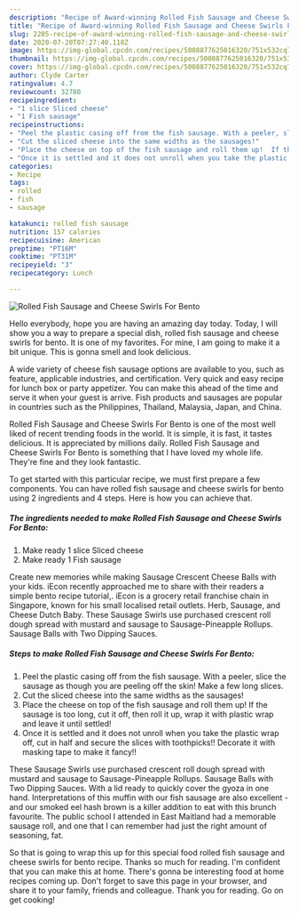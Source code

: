 ```yaml
---
description: "Recipe of Award-winning Rolled Fish Sausage and Cheese Swirls For Bento"
title: "Recipe of Award-winning Rolled Fish Sausage and Cheese Swirls For Bento"
slug: 2205-recipe-of-award-winning-rolled-fish-sausage-and-cheese-swirls-for-bento
date: 2020-07-20T07:27:40.118Z
image: https://img-global.cpcdn.com/recipes/5008877625016320/751x532cq70/rolled-fish-sausage-and-cheese-swirls-for-bento-recipe-main-photo.jpg
thumbnail: https://img-global.cpcdn.com/recipes/5008877625016320/751x532cq70/rolled-fish-sausage-and-cheese-swirls-for-bento-recipe-main-photo.jpg
cover: https://img-global.cpcdn.com/recipes/5008877625016320/751x532cq70/rolled-fish-sausage-and-cheese-swirls-for-bento-recipe-main-photo.jpg
author: Clyde Carter
ratingvalue: 4.7
reviewcount: 32780
recipeingredient:
- "1 slice Sliced cheese"
- "1 Fish sausage"
recipeinstructions:
- "Peel the plastic casing off from the fish sausage. With a peeler, slice the sausage as though you are peeling off the skin!  Make a few long slices."
- "Cut the sliced cheese into the same widths as the sausages!"
- "Place the cheese on top of the fish sausage and roll them up!  If the sausage is too long, cut it off, then roll it up, wrap it with plastic wrap and leave it until settled!"
- "Once it is settled and it does not unroll when you take the plastic wrap off, cut in half and secure the slices with toothpicks!! Decorate it with masking tape to make it fancy!!"
categories:
- Recipe
tags:
- rolled
- fish
- sausage

katakunci: rolled fish sausage 
nutrition: 157 calories
recipecuisine: American
preptime: "PT16M"
cooktime: "PT31M"
recipeyield: "3"
recipecategory: Lunch

---
```



![Rolled Fish Sausage and Cheese Swirls For Bento](https://img-global.cpcdn.com/recipes/5008877625016320/751x532cq70/rolled-fish-sausage-and-cheese-swirls-for-bento-recipe-main-photo.jpg)

Hello everybody, hope you are having an amazing day today. Today, I will show you a way to prepare a special dish, rolled fish sausage and cheese swirls for bento. It is one of my favorites. For mine, I am going to make it a bit unique. This is gonna smell and look delicious.

A wide variety of cheese fish sausage options are available to you, such as feature, applicable industries, and certification. Very quick and easy recipe for lunch box or party appetizer. You can make this ahead of the time and serve it when your guest is arrive. Fish products and sausages are popular in countries such as the Philippines, Thailand, Malaysia, Japan, and China.

Rolled Fish Sausage and Cheese Swirls For Bento is one of the most well liked of recent trending foods in the world. It is simple, it is fast, it tastes delicious. It is appreciated by millions daily. Rolled Fish Sausage and Cheese Swirls For Bento is something that I have loved my whole life. They're fine and they look fantastic.


To get started with this particular recipe, we must first prepare a few components. You can have rolled fish sausage and cheese swirls for bento using 2 ingredients and 4 steps. Here is how you can achieve that.

<!--inarticleads1-->

##### The ingredients needed to make Rolled Fish Sausage and Cheese Swirls For Bento:

1. Make ready 1 slice Sliced cheese
1. Make ready 1 Fish sausage


Create new memories while making Sausage Crescent Cheese Balls with your kids. iEcon recently approached me to share with their readers a simple bento recipe tutorial,. iEcon is a grocery retail franchise chain in Singapore, known for his small localised retail outlets. Herb, Sausage, and Cheese Dutch Baby. These Sausage Swirls use purchased crescent roll dough spread with mustard and sausage to Sausage-Pineapple Rollups. Sausage Balls with Two Dipping Sauces. 

<!--inarticleads2-->

##### Steps to make Rolled Fish Sausage and Cheese Swirls For Bento:

1. Peel the plastic casing off from the fish sausage. With a peeler, slice the sausage as though you are peeling off the skin!  Make a few long slices.
1. Cut the sliced cheese into the same widths as the sausages!
1. Place the cheese on top of the fish sausage and roll them up!  If the sausage is too long, cut it off, then roll it up, wrap it with plastic wrap and leave it until settled!
1. Once it is settled and it does not unroll when you take the plastic wrap off, cut in half and secure the slices with toothpicks!! Decorate it with masking tape to make it fancy!!


These Sausage Swirls use purchased crescent roll dough spread with mustard and sausage to Sausage-Pineapple Rollups. Sausage Balls with Two Dipping Sauces. With a lid ready to quickly cover the gyoza in one hand. Interpretations of this muffin with our fish sausage are also excellent - and our smoked eel hash brown is a killer addition to eat with this brunch favourite. The public school I attended in East Maitland had a memorable sausage roll, and one that I can remember had just the right amount of seasoning, fat. 

So that is going to wrap this up for this special food rolled fish sausage and cheese swirls for bento recipe. Thanks so much for reading. I'm confident that you can make this at home. There's gonna be interesting food at home recipes coming up. Don't forget to save this page in your browser, and share it to your family, friends and colleague. Thank you for reading. Go on get cooking!
